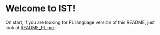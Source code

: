 # Welcome to IST!

On start, if you are looking for PL language version of this README, just look at [README_PL.md](README_PL.md);

